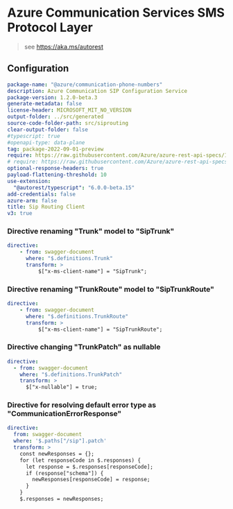 # Azure Communication Services SMS Protocol Layer

> see https://aka.ms/autorest

## Configuration

```yaml
package-name: "@azure/communication-phone-numbers"
description: Azure Communication SIP Configuration Service
package-version: 1.2.0-beta.3
generate-metadata: false
license-header: MICROSOFT_MIT_NO_VERSION
output-folder: ../src/generated
source-code-folder-path: src/siprouting
clear-output-folder: false
#typescript: true
#openapi-type: data-plane
tag: package-2022-09-01-preview
require: https://raw.githubusercontent.com/Azure/azure-rest-api-specs/1f7dbc1ae024200d70e85bf055c9c785c456ef24/specification/communication/data-plane/SipRouting/readme.md
# require: https://raw.githubusercontent.com/Azure/azure-rest-api-specs/56cf1008f95c0d13eeb746e25d7d7f21ea94d3d5/specification/communication/data-plane/TrunkStatus/readme.md
optional-response-headers: true
payload-flattening-threshold: 10
use-extension:
  "@autorest/typescript": "6.0.0-beta.15"
add-credentials: false
azure-arm: false
title: Sip Routing Client
v3: true
```

### Directive renaming "Trunk" model to "SipTrunk"
```yaml
directive:
    - from: swagger-document
      where: "$.definitions.Trunk" 
      transform: >
          $["x-ms-client-name"] = "SipTrunk";
```

### Directive renaming "TrunkRoute" model to "SipTrunkRoute"
```yaml
directive:
    - from: swagger-document
      where: "$.definitions.TrunkRoute" 
      transform: >
          $["x-ms-client-name"] = "SipTrunkRoute";
```

### Directive changing "TrunkPatch" as nullable

```yaml
directive:
  - from: swagger-document
    where: "$.definitions.TrunkPatch"
    transform: >
      $["x-nullable"] = true;
```

### Directive for resolving default error type as "CommunicationErrorResponse"

```yaml
directive:
  from: swagger-document
  where: '$.paths["/sip"].patch'
  transform: >
    const newResponses = {};
    for (let responseCode in $.responses) {
      let response = $.responses[responseCode];
      if (response["schema"]) {
        newResponses[responseCode] = response;
      }
    }
    $.responses = newResponses;
```
